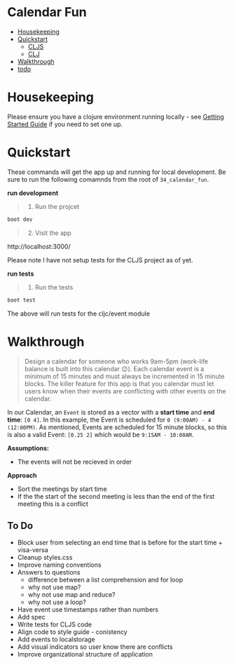 # Calendar Fun

* [Housekeeping](#housekeeping)
* [Quickstart](#quickstart)
  - [CLJS](#cljs)
  - [CLJ](#clj)
* [Walkthrough](#walkthrough)
* [todo](#todo)


# Housekeeping

Please ensure you have a clojure environment running locally - see [Getting Started Guide](https://github.com/tkjone/clojurescript-30#getting-started) if you need to set one up.

# Quickstart

These commands will get the app up and running for local development.  Be sure to run the following comamnds from the root of `34_calendar_fun`.

**run development**

> 1.  Run the projcet

```bash
boot dev
```

> 2.  Visit the app

http://localhost:3000/

Please note I have not setup tests for the CLJS project as of yet.


**run tests**

> 1.  Run the tests

```bash
boot test
```

The above will run tests for the cljc/event module

# Walkthrough

> Design a calendar for someone who works 9am-5pm (work-life balance is built into this calendar :wink:).  Each calendar event is a minimum of 15 minutes and must always be incremented in 15 minute blocks. The killer feature for this app is that you calendar must let users know when their events are conflicting with other events on the calendar.

In our Calendar, an `Event` is stored as a vector with a **start time** and **end time**: `[0 4]`.  In this example, the Event is scheduled for `0 (9:00AM) - 4 (12:00PM)`.  As mentioned, Events are scheduled for 15 minute blocks, so this is also a valid Event: `[0.25 2]` which would be `9:15AM - 10:00AM`.

**Assumptions:**

* The events will not be recieved in order

**Approach**

* Sort the meetings by start time
* If the the start of the second meeting is less than the end of the first meeting this is a conflict

## To Do

* Block user from selecting an end time that is before for the start time + visa-versa
* Cleanup styles.css
* Improve naming conventions
* Answers to questions
  - difference between a list comprehension and for loop
  - why not use map?
  - why not use map and reduce?
  - why not use a loop?
* Have event use timestamps rather than numbers
* Add spec
* Write tests for CLJS code
* Align code to style guide - conistency
* Add events to localstorage
* Add visual indicators so user know there are conflicts
* Improve organizational structure of application
